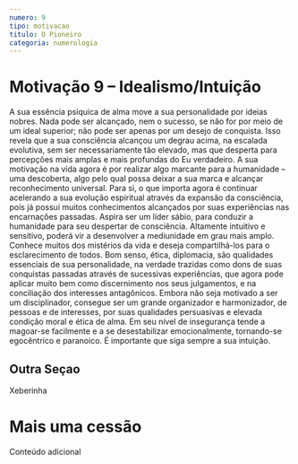 ```yaml
---
numero: 9
tipo: motivacao
titulo: O Pioneiro
categoria: numerologia
---
```


# Motivação 9 – Idealismo/Intuição

A sua essência psíquica de alma move a sua personalidade por ideias nobres. Nada pode ser alcançado, nem o sucesso, se não for por meio de um ideal superior; não pode ser apenas por um desejo de conquista.
Isso revela que a sua consciência alcançou um degrau acima, na escalada evolutiva, sem ser necessariamente tão elevado, mas que desperta para percepções mais amplas e mais profundas do Eu verdadeiro.
A sua motivação na vida agora é por realizar algo marcante para a humanidade – uma descoberta, algo pelo qual possa deixar a sua marca e alcançar reconhecimento universal.
Para si, o que importa agora é continuar acelerando a sua evolução espiritual através da expansão da consciência, pois já possui muitos conhecimentos alcançados por suas experiências nas encarnações passadas.
Aspira ser um líder sábio, para conduzir a humanidade para seu despertar de consciência. Altamente intuitivo e sensitivo, poderá vir a desenvolver a mediunidade em grau mais amplo. Conhece muitos dos mistérios da vida e deseja compartilhá-los para o esclarecimento de todos.
Bom senso, ética, diplomacia, são qualidades essenciais de sua personalidade, na verdade trazidas como dons de suas conquistas passadas através de sucessivas experiências, que agora pode aplicar muito bem como discernimento nos seus julgamentos, e na conciliação dos interesses antagônicos.
Embora não seja motivado a ser um disciplinador, consegue ser um grande organizador e harmonizador, de pessoas e de interesses, por suas qualidades persuasivas e elevada condição moral e ética de alma.
Em seu nível de insegurança tende a magoar-se facilmente e a se desestabilizar emocionalmente, tornando-se egocêntrico e paranoico.
É importante que siga sempre a sua intuição.

## Outra Seçao

Xeberinha

# Mais uma cessão

Conteúdo adicional
